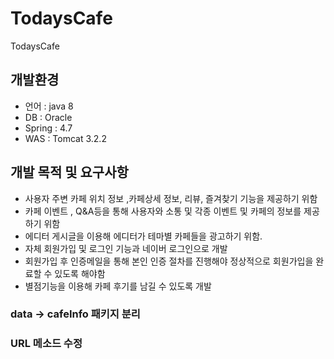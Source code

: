 # TodaysCafe
TodaysCafe

## 개발환경
- 언어 : java 8
- DB : Oracle
- Spring : 4.7
- WAS : Tomcat 3.2.2


## 개발 목적 및 요구사항
 - 사용자 주변 카페 위치 정보 ,카페상세 정보, 리뷰, 즐겨찾기 기능을 제공하기 위함
 - 카페  이벤트 , Q&A등을 통해 사용자와 소통 및 각종 이벤트 및 카페의 정보를 제공하기 위함
 - 에디터 게시글을 이용해 에디터가 테마별 카페들을 광고하기 위함.
 - 자체 회원가입 및 로그인 기능과 네이버 로그인으로 개발
 - 회원가입 후 인증메일을 통해 본인 인증 절차를 진행해야 정상적으로 회원가입을 완료할 수 있도록 해야함
 - 별점기능을 이용해 카페 후기를 남길 수 있도록 개발


  
### data -> cafeInfo 패키지 분리  
###  URL 메소드 수정 
